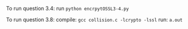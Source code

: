 To run question 3.4:
run `python encrpytOSSL3-4.py`

To run question 3.8:
compile: `gcc collision.c -lcrypto -lssl`
 run: `a.out`
